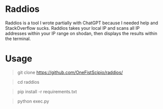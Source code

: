# Raddios
Raddios is a tool I wrote partially with ChatGPT because I needed help and StackOverflow sucks.
Raddios takes your local IP and scans all IP addresses within your IP range on shodan, then displays the results within the terminal.

# Usage
>git clone https://github.com/OneFistScipio/raddios/

>cd raddios

>pip install -r requirements.txt

>python exec.py
